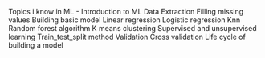 Topics i know in ML -
Introduction to ML
Data Extraction
Filling missing values
Building basic model
Linear regression
Logistic regression
Knn
Random forest algorithm
K means clustering
Supervised and unsupervised learning
Train_test_split method
Validation
Cross validation
Life cycle of building a model
